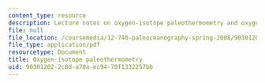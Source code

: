```yaml
---
content_type: resource
description: Lecture notes on oxygen-isotope paleothermometry and oxygen isotope hydrology.
file: null
file_location: /coursemedia/12-740-paleoceanography-spring-2008/903012022c8da78aec9470f1332257bb_lec03.pdf
file_type: application/pdf
resourcetype: Document
title: Oxygen-isotope paleothermometry
uid: 90301202-2c8d-a78a-ec94-70f1332257bb
---
```

